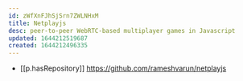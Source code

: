 ```yaml
---
id: zWfXnFJhSjSrn7ZWLNHxM
title: Netplayjs
desc: peer-to-peer WebRTC-based multiplayer games in Javascript
updated: 1644212519687
created: 1644212496335
---
```



- [[p.hasRepository]] https://github.com/rameshvarun/netplayjs

